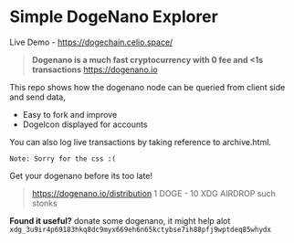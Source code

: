 # Simple DogeNano Explorer

Live Demo - https://dogechain.celio.space/

> **Dogenano is a much fast cryptocurrency with 0 fee and <1s transactions**
> https://dogenano.io

This repo shows how the dogenano node can be queried from client side and send data,

* Easy to fork and improve
* DogeIcon displayed for accounts

You can also log live transactions by taking reference to archive.html.

`Note: Sorry for the css :(` 

Get your dogenano before its too late!
> https://dogenano.io/distribution
1 DOGE - 10 XDG AIRDROP 
such stonks

**Found it useful?**
donate some dogenano, it might help alot 
`xdg_3u9ir4p69183hkq8dc9myx669eh6n65kctybse7ih88pfj9wptdeq85whydx`

